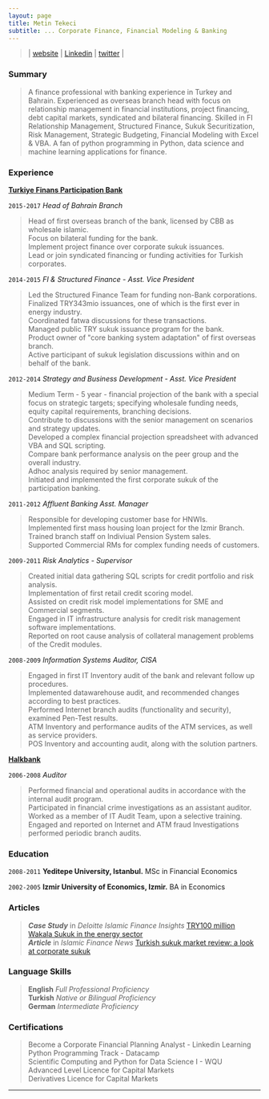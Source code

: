 ```yaml
---
layout: page
title: Metin Tekeci
subtitle: ... Corporate Finance, Financial Modeling & Banking
---
```

> | [website](https://metintekeci.com)  |  [Linkedin](https://www.linkedin.com/in/metintekeci/) | [twitter](https://twitter.com/MetinTekeci) |

### Summary

>A finance professional with banking experience in Turkey and Bahrain. Experienced as overseas branch head with focus on relationship management in financial institutions, project financing, debt capital markets, syndicated and bilateral financing. 
Skilled in FI Relationship Management, Structured Finance, Sukuk Securitization, Risk Management, Strategic Budgeting, Financial Modeling with Excel & VBA.
A fan of python programming in Python, data science and machine learning applications for finance.

### Experience

[__Turkiye Finans Participation Bank__](https://www.turkiyefinans.com.tr/en-us/about-us/about-ncb/Pages/about-turkiye-finans.aspx)

`2015-2017` _Head of Bahrain Branch_  

>Head of first overseas branch of the bank, licensed by CBB as wholesale islamic.  
Focus on bilateral funding for the bank.  
Implement project finance over corporate sukuk issuances.  
Lead or join syndicated financing or funding activities for Turkish corporates.  

`2014-2015` _FI & Structured Finance - Asst. Vice President_  

>Led the Structured Finance Team for funding non-Bank corporations.  
Finalized TRY343mio issuances, one of which is the first ever in energy industry.  
Coordinated fatwa discussions for these transactions.  
Managed public TRY sukuk issuance program for the bank.  
Product owner of "core banking system adaptation" of first overseas branch.  
Active participant of sukuk legislation discussions within and on behalf of the bank.  

`2012-2014` _Strategy and Business Development - Asst. Vice President_  

>Medium Term - 5 year - financial projection of the bank with a special focus on strategic targets; specifying wholesale funding needs, equity capital requirements, branching decisions.  
Contribute to discussions with the senior management on scenarios and strategy updates.  
Developed a complex financial projection spreadsheet with advanced VBA and SQL scripting.  
Compare bank performance analysis on the peer group and the overall industry.  
Adhoc analysis required by senior management.  
Initiated and implemented the first corporate sukuk of the participation banking.  

`2011-2012` _Affluent Banking Asst. Manager_ 

>Responsible for developing customer base for HNWIs.  
Implemented first mass housing loan project for the Izmir Branch.  
Trained branch staff on Indiviual Pension System sales.  
Supported Commercial RMs for complex funding needs of customers.  

`2009-2011` _Risk Analytics - Supervisor_ 

>Created initial data gathering SQL scripts for credit portfolio and risk analysis.  
Implementation of first retail credit scoring model.  
Assisted on credit risk model implementations for SME and Commercial segments.  
Engaged in IT infrastructure analysis for credit risk management software implementations.  
Reported on root cause analysis of collateral management problems of the Credit modules.  

`2008-2009` _Information Systems Auditor, CISA_ 

>Engaged in first IT Inventory audit of the bank and relevant follow up procedures.  
Implemented datawarehouse audit, and recommended changes according to best practices.  
Performed Internet branch audits (functionality and security), examined Pen-Test results.  
ATM Inventory and performance audits of the ATM services, as well as service providers.  
POS Inventory and accounting audit, along with the solution partners.  


[__Halkbank__](https://www.halkbank.com.tr/en)

`2006-2008` _Auditor_ 

>Performed financial and operational audits in accordance with the internal audit program.  
Participated in financial crime investigations as an assistant auditor.   
Worked as a member of IT Audit Team, upon a selective training.  
Engaged and reported on Internet and ATM fraud Investigations  performed periodic branch audits.  


### Education

`2008-2011`
__Yeditepe University, Istanbul.__ MSc in Financial Economics

`2002-2005`
__Izmir University of Economics, Izmir.__ BA in Economics


### Articles

>***Case Study*** in _Deloitte Islamic Finance Insights_ [TRY100 million Wakala Sukuk in the energy sector](https://www2.deloitte.com/content/dam/Deloitte/xe/Documents/financial-services/me_if_Islamic-finance-corporate-sukuk-2016.pdf)   
***Article*** in _Islamic Finance News_ [Turkish sukuk market review: a look at corporate sukuk](http://islamicfinancenews.com/sites/default/files/supplements/IFN%20Turkey%20Report%202016.pdf)


### Language Skills

>**English** _Full Professional Proficiency_  
**Turkish** _Native or Bilingual Proficiency_  
**German** _Intermediate Proficiency_  

### Certifications

>Become a Corporate Financial Planning Analyst - Linkedin Learning  
>Python Programming Track - Datacamp  
>Scientific Computing and Python for Data Science I - WQU  
>Advanced Level Licence for Capital Markets  
>Derivatives Licence for Capital Markets  

---


<!-- ### Footer

Last updated: Feb 2020 -->

